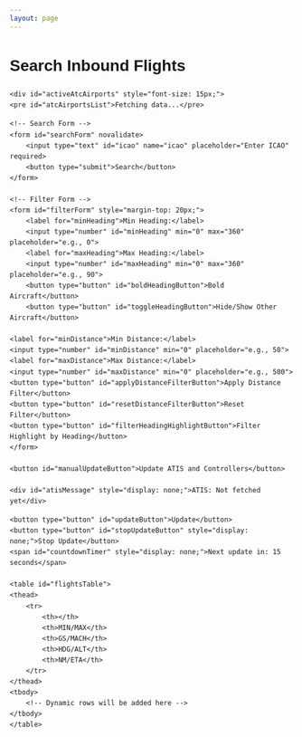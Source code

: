 ```yaml
---
layout: page
---
```


<style>
body {
    font-family: Helvetica, sans-serif;
    margin: 20px;
    line-height: 1.6;
}

.container {
    max-width: 800px;
    margin: auto;
}

pre {
    font-family: Helvetica, sans-serif;
}

form {
    display: flex;
    flex-wrap: wrap;
    gap: 10px;
    margin-bottom: 20px;
}

form input[type="text"], 
form input[type="number"], 
form button {
    padding: 8px;
    font-size: 14px;
    border: 1px solid #ccc;
    border-radius: 4px;
}

form button {
    background-color: #4CAF50;
    color: white;
    border: none;
    cursor: pointer;
    transition: background-color 0.3s ease;
}

form button:hover {
    background-color: #45a049;
}

table {
    width: 100%;
    border-collapse: collapse;
    margin-top: 20px;
    text-align: center;
}

tbody {
    font-size: 12px; 
}

tbody td {
    padding: 5px;
}

th, td {
    border: 1px solid #ddd;
    padding: 10px;
    text-align: center;
    font-size: 12px;
}

th {
    background-color: #f4f4f4;
    font-weight: bold;
}

#atisMessage, #controllersList {
    margin-top: 15px;
    padding: 10px;
    border-left: 4px solid #4CAF50;
    border-radius: 4px;
    font-size: 15px;
}
</style>

<body>
<div class="container">
    <h1>Search Inbound Flights</h1>
    
    <div id="activeAtcAirports" style="font-size: 15px;">
    <pre id="atcAirportsList">Fetching data...</pre>
</div>

    <!-- Search Form -->
    <form id="searchForm" novalidate>
        <input type="text" id="icao" name="icao" placeholder="Enter ICAO" required>
        <button type="submit">Search</button>
    </form>

    <!-- Filter Form -->
    <form id="filterForm" style="margin-top: 20px;">
        <label for="minHeading">Min Heading:</label>
        <input type="number" id="minHeading" min="0" max="360" placeholder="e.g., 0">
        <label for="maxHeading">Max Heading:</label>
        <input type="number" id="maxHeading" min="0" max="360" placeholder="e.g., 90">
        <button type="button" id="boldHeadingButton">Bold Aircraft</button>
        <button type="button" id="toggleHeadingButton">Hide/Show Other Aircraft</button>
        
    <label for="minDistance">Min Distance:</label>
    <input type="number" id="minDistance" min="0" placeholder="e.g., 50">
    <label for="maxDistance">Max Distance:</label>
    <input type="number" id="maxDistance" min="0" placeholder="e.g., 500">
    <button type="button" id="applyDistanceFilterButton">Apply Distance Filter</button>
    <button type="button" id="resetDistanceFilterButton">Reset Filter</button>
    <button type="button" id="filterHeadingHighlightButton">Filter Highlight by Heading</button>
    </form>
    
    <button id="manualUpdateButton">Update ATIS and Controllers</button>
    
    <div id="atisMessage" style="display: none;">ATIS: Not fetched yet</div>

<div>
    <pre id="controllersList" style="display: none;">No active ATC.</pre>
</div>

    <button type="button" id="updateButton">Update</button>
    <button type="button" id="stopUpdateButton" style="display: none;">Stop Update</button>
    <span id="countdownTimer" style="display: none;">Next update in: 15 seconds</span>
    
    <table id="flightsTable">
    <thead>
        <tr>
            <th></th>
            <th>MIN/MAX</th>
            <th>GS/MACH</th>
            <th>HDG/ALT</th>
            <th>NM/ETA</th>
        </tr>
    </thead>
    <tbody>
        <!-- Dynamic rows will be added here -->
    </tbody>
    </table>
</div>
<script src="/js/if-inbounds-test.js"></script>
</body>